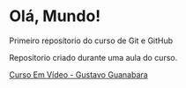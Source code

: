 # Olá, Mundo!
  Primeiro reposítorio do curso de Git e GitHub

  Reposítorio criado durante uma aula do curso.  

  [Curso Em Vídeo - Gustavo Guanabara](https://www.cursoemvideo.com/curso/curso-de-git-e-github/)
